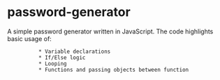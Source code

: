 # password-generator
 A simple password generator written in JavaScript. The code highlights basic usage of: 
 
              * Variable declarations
              * If/Else logic 
              * Looping 
              * Functions and passing objects between function
                
